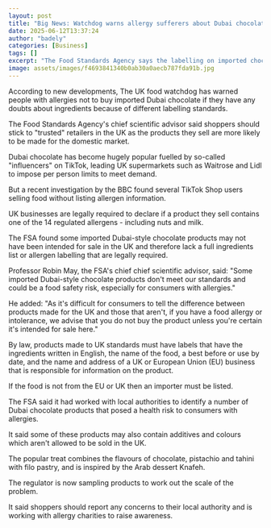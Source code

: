 ```yaml
---
layout: post
title: "Big News: Watchdog warns allergy sufferers about Dubai chocolate"
date: 2025-06-12T13:37:24
author: "badely"
categories: [Business]
tags: []
excerpt: "The Food Standards Agency says the labelling on imported chocolate may not list all ingredients."
image: assets/images/f4693841340b0ab30a0aecb787fda91b.jpg
---
```


According to new developments, The UK food watchdog has warned people with allergies not to buy imported Dubai chocolate if they have any doubts about ingredients because of different labelling standards.  

The Food Standards Agency's chief scientific advisor said shoppers should stick to "trusted" retailers in the UK as the products they sell are more likely to be made for the domestic market. 

Dubai chocolate has become hugely popular fuelled by so-called "influencers" on TikTok, leading UK supermarkets such as Waitrose and Lidl to impose per person limits to meet demand.

But a recent investigation by the BBC found several TikTok Shop users selling food without listing allergen information.

UK businesses are legally required to declare if a product they sell contains one of the 14 regulated allergens - including nuts and milk.

The FSA found some imported Dubai-style chocolate products may not have been intended for sale in the UK and therefore lack a full ingredients list or allergen labelling that are legally required.

Professor Robin May, the FSA's chief chief scientific advisor, said: "Some imported Dubai-style chocolate products don't meet our standards and could be a food safety risk, especially for consumers with allergies."

He added: "As it's difficult for consumers to tell the difference between products made for the UK and those that aren't, if you have a food allergy or intolerance, we advise that you do not buy the product unless you're certain it's intended for sale here."

By law, products made to UK standards must have labels that have the ingredients written in English, the name of the food, a best before or use by date, and the name and address of a UK or European Union (EU) business that is responsible for information on the product.

If the food is not from the EU or UK then an importer must be listed.

The FSA said it had worked with local authorities to identify a number of Dubai chocolate products that posed a health risk to consumers with allergies. 

It said some of these products may also contain additives and colours which aren't allowed to be sold in the UK.

The popular treat combines the flavours of chocolate, pistachio and tahini with filo pastry, and is inspired by the Arab dessert Knafeh.

The regulator is now sampling products to work out the scale of the problem.

It said shoppers should report any concerns to their local authority and is working with allergy charities to raise awareness.


